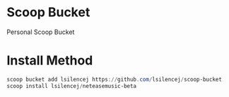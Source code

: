 # Scoop Bucket

Personal Scoop Bucket

# Install Method

```powershell
scoop bucket add lsilencej https://github.com/lsilencej/scoop-bucket
scoop install lsilencej/neteasemusic-beta
```
